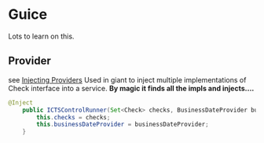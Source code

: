 # Guice

Lots to learn on this.

## Provider
see [Injecting Providers](https://github.com/google/guice/wiki/InjectingProviders)
Used in giant to inject multiple implementations of Check interface into a service.
**By magic it finds all the impls and injects....**
```java
@Inject
    public ICTSControlRunner(Set<Check> checks, BusinessDateProvider businessDateProvider) {
        this.checks = checks;
        this.businessDateProvider = businessDateProvider;
    }
```    
